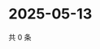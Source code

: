 # 2025-05-13

共 0 条

<!-- BEGIN ZHIHUVIDEO -->
<!-- 最后更新时间 Tue May 13 2025 21:26:52 GMT+0800 (China Standard Time) -->

<!-- END ZHIHUVIDEO -->

